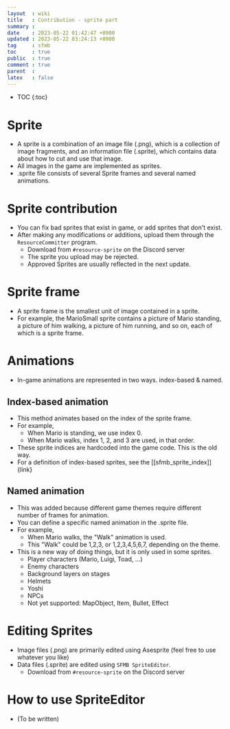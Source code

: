 ```yaml
---
layout  : wiki
title   : Contribution - sprite part
summary : 
date    : 2023-05-22 01:42:47 +0900
updated : 2023-05-22 03:24:13 +0900
tag     : sfmb 
toc     : true
public  : true
comment : true
parent  : 
latex   : false
---
```

* TOC
{:toc}

# Sprite

* A sprite is a combination of an image file (.png), which is a collection of image fragments, and an information file (.sprite), which contains data about how to cut and use that image.
* All images in the game are implemented as sprites.
* .sprite file consists of several Sprite frames and several named animations.

# Sprite contribution

* You can fix bad sprites that exist in game, or add sprites that don't exist.
* After making any modifications or additions, upload them through the `ResourceCommitter` program.
	* Download from `#resource-sprite` on the Discord server	
	- The sprite you upload may be rejected.
	- Approved Sprites are usually reflected in the next update.

# Sprite frame

* A sprite frame is the smallest unit of image contained in a sprite.
* For example, the MarioSmall sprite contains a picture of Mario standing, a picture of him walking, a picture of him running, and so on, each of which is a sprite frame.

# Animations

* In-game animations are represented in two ways. index-based & named.

## Index-based animation

* This method animates based on the index of the sprite frame.
* For example,
	- When Mario is standing, we use index 0.
	- When Mario walks, index 1, 2, and 3 are used, in that order.
* These sprite indices are hardcoded into the game code. This is the old way.
* For a definition of index-based sprites, see the [[sfmb_sprite_index]]{link}

## Named animation

* This was added because different game themes require different number of frames for animation.
* You can define a specific named animation in the .sprite file.
* For example,
	- When Mario walks, the "Walk" animation is used.
	- This "Walk" could be 1,2,3, or 1,2,3,4,5,6,7, depending on the theme.
* This is a new way of doing things, but it is only used in some sprites.
	- Player characters (Mario, Luigi, Toad, ...)
	- Enemy characters
	- Background layers on stages
	- Helmets
	- Yoshi
	- NPCs
	- Not yet supported: MapObject, Item, Bullet, Effect

# Editing Sprites

* Image files (.png) are primarily edited using Asesprite (feel free to use whatever you like)
* Data files (.sprite) are edited using `SFMB SpriteEditor`.
	- Download from `#resource-sprite` on the Discord server

# How to use SpriteEditor

* (To be written)




